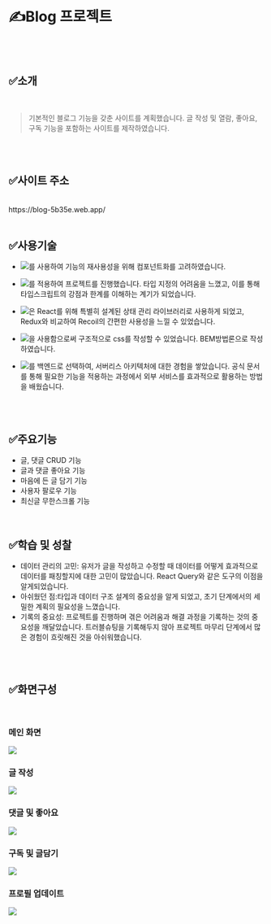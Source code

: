 # ✍️Blog 프로젝트
<br>
<br>

## ✅소개
<br>

> 기본적인 블로그 기능을 갖춘 사이트를 계획했습니다. 글 작성 및 열람, 좋아요, 구독 기능을 포함하는 사이트를 제작하였습니다.
<br>
<br>

## ✅사이트 주소
<br>
https://blog-5b35e.web.app/
<br>
<br>

## ✅사용기술



+ <img src="https://img.shields.io/badge/react-61DAFB?style=for-the-badge&logo=react&logoColor=white">를 사용하여 기능의 재사용성을 위해 컴포넌트화를 고려하였습니다.


+ <img src="https://img.shields.io/badge/typescript-3178C6?style=for-the-badge&logo=typescript&logoColor=white">를 적용하여 프로젝트를 진행했습니다. 타입 지정의 어려움을 느꼈고, 이를 통해 타입스크립트의 강점과 한계를 이해하는 계기가 되었습니다.

+ <img src="https://img.shields.io/badge/recoil-3578E5?style=for-the-badge&logo=recoil&logoColor=white">은 React를 위해 특별히 설계된 상태 관리 라이브러리로 사용하게 되었고, Redux와 비교하여 Recoil의 간편한 사용성을 느낄 수 있었습니다.
  
+ <img src="https://img.shields.io/badge/sass-CC6699?style=for-the-badge&logo=sass&logoColor=white">을 사용함으로써 구조적으로 css를 작성할 수 있었습니다. BEM방법론으로 작성하였습니다.

+ <img src="https://img.shields.io/badge/firebase-FFCA28?style=for-the-badge&logo=firebase&logoColor=white">를 백엔드로 선택하여, 서버리스 아키텍처에 대한 경험을 쌓았습니다. 공식 문서를 통해 필요한 기능을 적용하는 과정에서 외부 서비스를 효과적으로 활용하는 방법을 배웠습니다.

<br>
<br>

## ✅주요기능
+ 글, 댓글 CRUD 기능
+ 글과 댓글 좋아요 기능
+ 마음에 든 글 담기 기능
+ 사용자 팔로우 기능
+ 최신글 무한스크롤 기능
<br>

## ✅학습 및 성찰
+ 데이터 관리의 고민: 유저가 글을 작성하고 수정할 때 데이터를 어떻게 효과적으로 데이터를 패칭할지에 대한 고민이 많았습니다. React Query와 같은 도구의 이점을 알게되었습니다. 
+ 아쉬웠던 점:타입과 데이터 구조 설계의 중요성을 알게 되었고, 초기 단계에서의 세밀한 계획의 필요성을 느꼈습니다.
+ 기록의 중요성: 프로젝트를 진행하며 겪은 어려움과 해결 과정을 기록하는 것의 중요성을 깨달았습니다. 트러블슈팅을 기록해두지 않아 프로젝트 마무리 단계에서 많은 경험이 흐릿해진 것을 아쉬워했습니다.
<br>
<br>

## ✅화면구성
<br>

### 메인 화면
<img src="https://github.com/codingmonster-tv/Awesome_Resume_Portfolio/assets/91059315/fe14528f-6d13-4fbc-9883-e1a99dff669f">

### 글 작성
<img src="https://github.com/codingmonster-tv/Awesome_Resume_Portfolio/assets/91059315/bc1614be-a18b-4926-b8e5-63746b56e834">

### 댓글 및 좋아요 
<img src="https://github.com/codingmonster-tv/Awesome_Resume_Portfolio/assets/91059315/7865c28d-ae69-44d9-8193-bfd8883290f5">

### 구독 및 글담기
<img src="https://github.com/codingmonster-tv/Awesome_Resume_Portfolio/assets/91059315/2e2a3ebf-5c93-4ae6-995d-4f81a045a2d3">

### 프로필 업데이트
<img src="https://github.com/aypooo/blog/assets/91059315/6b3475c8-b30c-4c06-b52b-8dedf153375e">
